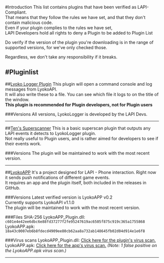 #Introduction
This list contains plugins that have been verified as LAPI-Compliant.<br>
That means that they follow the rules we have set, and that they don't contain malicious code.<br>
Even if your plugin complies to the rules we have set,<br>
LAPI Developers hold all rights to deny a Plugin to be added to Plugin List<br>

Do verify if the version of the plugin you're downloading is in the range of supported versions, for we've only checked those.<br>

Regardless, we don't take any responsibility if it breaks.<br>

#Pluginlist
---
##[Lyoko Logger Plugin](https://github.com/LyokoAPI/LyokoLoggerPlugin)
This plugin will open a command console and log messages from LyokoAPI.<br>
It will also write these to a file. You can see which file it logs to on the title of the window.<br>
**This plugin is recommended for Plugin developers, not for Plugin users**

###Versions
All versions, LyokoLogger is developed by the LAPI Devs.<br>

---
##[Ten's Superscanner](https://github.com/TenDRILLL/TenSuperscan)
This is a basic superscan plugin that outputs any LAPI events it detects to LyokoLogger plugin.<br>
Not really useful to Plugin users, and is rather aimed for developers to see if their events work.

###Versions
The plugin will be maintained to work with the most recent version.<br>

---
##[LyokoAPP](https://github.com/KaruzoDEV/LyokoAPP)
It's a project designed for LAPI - Phone interaction. Right now it sends push notifications of different game events.<br>
It requires an app and the plugin itself, both included in the releases in GitHub.

###Versions
Latest verified version is LyokoAPP v0.2<br>
Currently supports LyokoAPI v1.1.0<br>
The plugin will be maintained to work with the most recent version.<br>

###Files SHA-256
LyokoAPP_Plugin.dll: `c601e4e42ee6dbc6e88fd37277f2fe95247619ac6505f875c919c365a1755868`<br>
LyokoAPP.apk: `18a43c0007eb6b8fdecd4909ee80cb62aa8a732ab148645fb02d04d914e1e6f8`<br>

###Virus scans
LyokoAPP_Plugin.dll: [Click here for the plugin's virus scan.](https://www.virustotal.com/#/file/c601e4e42ee6dbc6e88fd37277f2fe95247619ac6505f875c919c365a1755868/detection)<br>
LyokoAPP.apk: [Click here for the app's virus scan.](https://www.virustotal.com/#/file/18a43c0007eb6b8fdecd4909ee80cb62aa8a732ab148645fb02d04d914e1e6f8/detection) *(Note: 1 false positive on the LyokoAPP.apk virus scan.)*<br>

---
